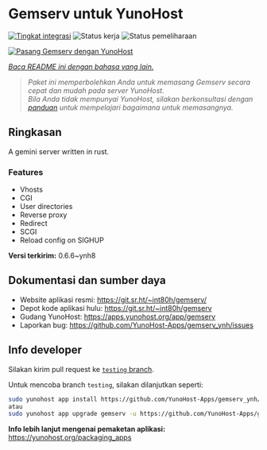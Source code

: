 <!--
N.B.: README ini dibuat secara otomatis oleh <https://github.com/YunoHost/apps/tree/master/tools/readme_generator>
Ini TIDAK boleh diedit dengan tangan.
-->

# Gemserv untuk YunoHost

[![Tingkat integrasi](https://dash.yunohost.org/integration/gemserv.svg)](https://ci-apps.yunohost.org/ci/apps/gemserv/) ![Status kerja](https://ci-apps.yunohost.org/ci/badges/gemserv.status.svg) ![Status pemeliharaan](https://ci-apps.yunohost.org/ci/badges/gemserv.maintain.svg)

[![Pasang Gemserv dengan YunoHost](https://install-app.yunohost.org/install-with-yunohost.svg)](https://install-app.yunohost.org/?app=gemserv)

*[Baca README ini dengan bahasa yang lain.](./ALL_README.md)*

> *Paket ini memperbolehkan Anda untuk memasang Gemserv secara cepat dan mudah pada server YunoHost.*  
> *Bila Anda tidak mempunyai YunoHost, silakan berkonsultasi dengan [panduan](https://yunohost.org/install) untuk mempelajari bagaimana untuk memasangnya.*

## Ringkasan

A gemini server written in rust.

### Features

- Vhosts
- CGI
- User directories
- Reverse proxy
- Redirect
- SCGI
- Reload config on SIGHUP


**Versi terkirim:** 0.6.6~ynh8
## Dokumentasi dan sumber daya

- Website aplikasi resmi: <https://git.sr.ht/~int80h/gemserv/>
- Depot kode aplikasi hulu: <https://git.sr.ht/~int80h/gemserv>
- Gudang YunoHost: <https://apps.yunohost.org/app/gemserv>
- Laporkan bug: <https://github.com/YunoHost-Apps/gemserv_ynh/issues>

## Info developer

Silakan kirim pull request ke [`testing` branch](https://github.com/YunoHost-Apps/gemserv_ynh/tree/testing).

Untuk mencoba branch `testing`, silakan dilanjutkan seperti:

```bash
sudo yunohost app install https://github.com/YunoHost-Apps/gemserv_ynh/tree/testing --debug
atau
sudo yunohost app upgrade gemserv -u https://github.com/YunoHost-Apps/gemserv_ynh/tree/testing --debug
```

**Info lebih lanjut mengenai pemaketan aplikasi:** <https://yunohost.org/packaging_apps>
